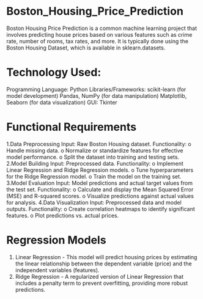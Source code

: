 # Boston_Housing_Price_Prediction
Boston Housing Price Prediction is a common machine learning project that involves predicting house prices based on various features such as crime rate, number of rooms, tax rates, and more. It is typically done using the Boston Housing Dataset, which is available in sklearn.datasets.

# Technology Used:
Programming Language: Python
Libraries/Frameworks:
            scikit-learn (for model development)
            Pandas, NumPy (for data manipulation)
            Matplotlib, Seaborn (for data visualization)
GUI: Tkinter

# Functional Requirements
1.Data Preprocessing
Input: Raw Boston Housing dataset.
Functionality:
o Handle missing data.
o Normalize or standardize features for effective model performance.
o Split the dataset into training and testing sets.
2.Model Building
Input: Preprocessed data.
Functionality:
o Implement Linear Regression and Ridge Regression models.
o Tune hyperparameters for the Ridge Regression model.
o Train the model on the training set.
3.Model Evaluation
Input: Model predictions and actual target values from the test set.
Functionality:
o Calculate and display the Mean Squared Error (MSE) and R-squared scores.
o Visualize predictions against actual values for analysis.
4.Data Visualization
Input: Preprocessed data and model outputs.
Functionality:
o Create correlation heatmaps to identify significant features.
o Plot predictions vs. actual prices.

# Regression Models
1. Linear Regression - This model will predict housing prices by estimating the linear relationship between the dependent variable (price) and the independent variables (features).
2. Ridge Regression - A regularized version of Linear Regression that includes a penalty term to prevent overfitting, providing more robust predictions.
